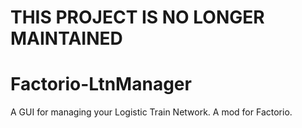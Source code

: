 # THIS PROJECT IS NO LONGER MAINTAINED

# Factorio-LtnManager
A GUI for managing your Logistic Train Network. A mod for Factorio.
